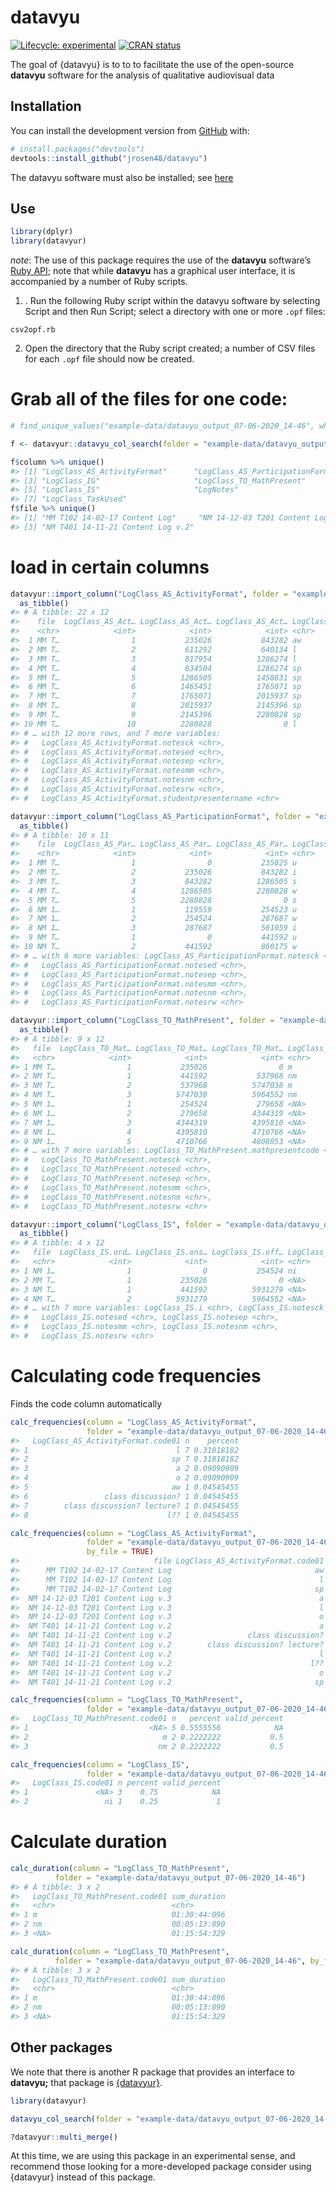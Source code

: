 
<!-- README.md is generated from README.Rmd. Please edit that file -->

# datavyu

<!-- badges: start -->

[![Lifecycle:
experimental](https://img.shields.io/badge/lifecycle-experimental-orange.svg)](https://www.tidyverse.org/lifecycle/#experimental)
[![CRAN
status](https://www.r-pkg.org/badges/version/datavyu)](https://CRAN.R-project.org/package=datavyu)
<!-- badges: end -->

The goal of {datavyu} is to to to facilitate the use of the open-source
**datavyu** software for the analysis of qualitative audiovisual data

## Installation

You can install the development version from
[GitHub](https://github.com/) with:

``` r
# install.packages("devtools")
devtools::install_github("jrosen48/datavyu")
```

The datavyu software must also be installed; see
[here](https://datavyu.org/download.html)

## Use

``` r
library(dplyr)
library(datavyur)
```

*note*: The use of this package requires the use of the **datavyu**
software’s [Ruby API](https://datavyu.org/user-guide/api.html); note
that while **datavyu** has a graphical user interface, it is accompanied
by a number of Ruby scripts.

1.  . Run the following Ruby script within the datavyu software by
    selecting Script and then Run Script; select a directory with one or
    more `.opf` files:

`csv2opf.rb`

<!-- I ran this on the Empirical Analyses folder to generate a bunch of data -->

2.  Open the directory that the Ruby script created; a number of CSV
    files for each `.opf` file should now be created.

# Grab all of the files for one code:

``` r
# find_unique_values("example-data/datavyu_output_07-06-2020_14-46", what = "codes")[1]

f <- datavyur::datavyu_col_search(folder = "example-data/datavyu_output_07-06-2020_14-46") %>% as_tibble()

f$column %>% unique()
#> [1] "LogClass_AS_ActivityFormat"      "LogClass_AS_ParticipationFormat"
#> [3] "LogClass_IG"                     "LogClass_TO_MathPresent"        
#> [5] "LogClass_IS"                     "LogNotes"                       
#> [7] "LogClass_TaskUsed"
f$file %>% unique()
#> [1] "MM T102 14-02-17 Content Log"     "NM 14-12-03 T201 Content Log v.3"
#> [3] "NM T401 14-11-21 Content Log v.2"
```

# load in certain columns

``` r
datavyur::import_column("LogClass_AS_ActivityFormat", folder = "example-data/datavyu_output_07-06-2020_14-46") %>% 
  as_tibble()
#> # A tibble: 22 x 12
#>    file  LogClass_AS_Act… LogClass_AS_Act… LogClass_AS_Act… LogClass_AS_Act…
#>    <chr>            <int>            <int>            <int> <chr>           
#>  1 MM T…                1           235026           843282 aw              
#>  2 MM T…                2           611292           640134 l               
#>  3 MM T…                3           817954          1286274 l               
#>  4 MM T…                4           834504          1286274 sp              
#>  5 MM T…                5          1286505          1458831 sp              
#>  6 MM T…                6          1465451          1765071 sp              
#>  7 MM T…                7          1765071          2015937 sp              
#>  8 MM T…                8          2015937          2145396 sp              
#>  9 MM T…                9          2145396          2280828 sp              
#> 10 MM T…               10          2280828                0 l               
#> # … with 12 more rows, and 7 more variables:
#> #   LogClass_AS_ActivityFormat.notesck <chr>,
#> #   LogClass_AS_ActivityFormat.notesed <chr>,
#> #   LogClass_AS_ActivityFormat.notesep <chr>,
#> #   LogClass_AS_ActivityFormat.notesmm <chr>,
#> #   LogClass_AS_ActivityFormat.notesnm <chr>,
#> #   LogClass_AS_ActivityFormat.notesrw <chr>,
#> #   LogClass_AS_ActivityFormat.studentpresentername <chr>

datavyur::import_column("LogClass_AS_ParticipationFormat", folder = "example-data/datavyu_output_07-06-2020_14-46") %>% 
  as_tibble()
#> # A tibble: 10 x 11
#>    file  LogClass_AS_Par… LogClass_AS_Par… LogClass_AS_Par… LogClass_AS_Par…
#>    <chr>            <int>            <int>            <int> <chr>           
#>  1 MM T…                1                0           235025 u               
#>  2 MM T…                2           235026           843282 i               
#>  3 MM T…                3           843282          1286505 s               
#>  4 MM T…                4          1286505          2280828 w               
#>  5 MM T…                5          2280828                0 s               
#>  6 NM 1…                1           119559           254523 u               
#>  7 NM 1…                2           254524           287687 w               
#>  8 NM 1…                3           287687           581059 i               
#>  9 NM T…                1                0           441592 u               
#> 10 NM T…                2           441592           860175 w               
#> # … with 6 more variables: LogClass_AS_ParticipationFormat.notesck <chr>,
#> #   LogClass_AS_ParticipationFormat.notesed <chr>,
#> #   LogClass_AS_ParticipationFormat.notesep <chr>,
#> #   LogClass_AS_ParticipationFormat.notesmm <chr>,
#> #   LogClass_AS_ParticipationFormat.notesnm <chr>,
#> #   LogClass_AS_ParticipationFormat.notesrw <chr>

datavyur::import_column("LogClass_TO_MathPresent", folder = "example-data/datavyu_output_07-06-2020_14-46") %>% 
  as_tibble()
#> # A tibble: 9 x 12
#>   file  LogClass_TO_Mat… LogClass_TO_Mat… LogClass_TO_Mat… LogClass_TO_Mat…
#>   <chr>            <int>            <int>            <int> <chr>           
#> 1 MM T…                1           235026                0 m               
#> 2 NM T…                1           441592           537968 nm              
#> 3 NM T…                2           537968          5747038 m               
#> 4 NM T…                3          5747038          5964552 nm              
#> 5 NM 1…                1           254524           279658 <NA>            
#> 6 NM 1…                2           279658          4344319 <NA>            
#> 7 NM 1…                3          4344319          4395810 <NA>            
#> 8 NM 1…                4          4395810          4710766 <NA>            
#> 9 NM 1…                5          4710766          4808853 <NA>            
#> # … with 7 more variables: LogClass_TO_MathPresent.mathpresentcode <chr>,
#> #   LogClass_TO_MathPresent.notesck <chr>,
#> #   LogClass_TO_MathPresent.notesed <chr>,
#> #   LogClass_TO_MathPresent.notesep <chr>,
#> #   LogClass_TO_MathPresent.notesmm <chr>,
#> #   LogClass_TO_MathPresent.notesnm <chr>,
#> #   LogClass_TO_MathPresent.notesrw <chr>

datavyur::import_column("LogClass_IS", folder = "example-data/datavyu_output_07-06-2020_14-46") %>% 
  as_tibble()
#> # A tibble: 4 x 12
#>   file  LogClass_IS.ord… LogClass_IS.ons… LogClass_IS.off… LogClass_IS.cod…
#>   <chr>            <int>            <int>            <int> <chr>           
#> 1 NM 1…                1                0           254524 ni              
#> 2 MM T…                1           235026                0 <NA>            
#> 3 NM T…                1           441592          5931279 <NA>            
#> 4 NM T…                2          5931279          5964552 <NA>            
#> # … with 7 more variables: LogClass_IS.i <chr>, LogClass_IS.notesck <chr>,
#> #   LogClass_IS.notesed <chr>, LogClass_IS.notesep <chr>,
#> #   LogClass_IS.notesmm <chr>, LogClass_IS.notesnm <chr>,
#> #   LogClass_IS.notesrw <chr>
```

# Calculating code frequencies

Finds the code column automatically

``` r
calc_frequencies(column = "LogClass_AS_ActivityFormat",
                 folder = "example-data/datavyu_output_07-06-2020_14-46")
#>   LogClass_AS_ActivityFormat.code01 n    percent
#> 1                                 l 7 0.31818182
#> 2                                sp 7 0.31818182
#> 3                                 a 2 0.09090909
#> 4                                 o 2 0.09090909
#> 5                                aw 1 0.04545455
#> 6                 class discussion? 1 0.04545455
#> 7        class discussion? lecture? 1 0.04545455
#> 8                               l?? 1 0.04545455

calc_frequencies(column = "LogClass_AS_ActivityFormat",
                 folder = "example-data/datavyu_output_07-06-2020_14-46",
                 by_file = TRUE)
#>                              file LogClass_AS_ActivityFormat.code01 n   percent
#>      MM T102 14-02-17 Content Log                                aw 1 0.1000000
#>      MM T102 14-02-17 Content Log                                 l 3 0.3000000
#>      MM T102 14-02-17 Content Log                                sp 6 0.6000000
#>  NM 14-12-03 T201 Content Log v.3                                 a 1 0.3333333
#>  NM 14-12-03 T201 Content Log v.3                                 l 1 0.3333333
#>  NM 14-12-03 T201 Content Log v.3                                 o 1 0.3333333
#>  NM T401 14-11-21 Content Log v.2                                 a 1 0.1111111
#>  NM T401 14-11-21 Content Log v.2                 class discussion? 1 0.1111111
#>  NM T401 14-11-21 Content Log v.2        class discussion? lecture? 1 0.1111111
#>  NM T401 14-11-21 Content Log v.2                                 l 3 0.3333333
#>  NM T401 14-11-21 Content Log v.2                               l?? 1 0.1111111
#>  NM T401 14-11-21 Content Log v.2                                 o 1 0.1111111
#>  NM T401 14-11-21 Content Log v.2                                sp 1 0.1111111

calc_frequencies(column = "LogClass_TO_MathPresent",
                 folder = "example-data/datavyu_output_07-06-2020_14-46")
#>   LogClass_TO_MathPresent.code01 n   percent valid_percent
#> 1                           <NA> 5 0.5555556            NA
#> 2                              m 2 0.2222222           0.5
#> 3                             nm 2 0.2222222           0.5

calc_frequencies(column = "LogClass_IS",
                 folder = "example-data/datavyu_output_07-06-2020_14-46")
#>   LogClass_IS.code01 n percent valid_percent
#> 1               <NA> 3    0.75            NA
#> 2                 ni 1    0.25             1
```

# Calculate duration

``` r
calc_duration(column = "LogClass_TO_MathPresent",
          folder = "example-data/datavyu_output_07-06-2020_14-46")
#> # A tibble: 3 x 2
#>   LogClass_TO_MathPresent.code01 sum_duration
#>   <chr>                          <chr>       
#> 1 m                              01:30:44:096
#> 2 nm                             00:05:13:890
#> 3 <NA>                           01:15:54:329

calc_duration(column = "LogClass_TO_MathPresent",
          folder = "example-data/datavyu_output_07-06-2020_14-46", by_file = FALSE)
#> # A tibble: 3 x 2
#>   LogClass_TO_MathPresent.code01 sum_duration
#>   <chr>                          <chr>       
#> 1 m                              01:30:44:096
#> 2 nm                             00:05:13:890
#> 3 <NA>                           01:15:54:329
```

## Other packages

We note that there is another R package that provides an interface to
**datavyu;** that package is
[{datavyur}](https://github.com/iamamutt/datavyu).

``` r
library(datavyur)

datavyu_col_search(folder = "example-data/datavyu_output_07-06-2020_14-46", cnames = "column")

?datavyur::multi_merge()
```

At this time, we are using this package in an experimental sense, and
recommend those looking for a more-developed package consider using
{datavyur} instead of this package.
